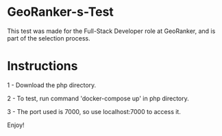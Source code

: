 # GeoRanker-s-Test
This test was made for the Full-Stack Developer role at GeoRanker, and is part of the selection process.

# Instructions

1 - Download the php directory.

2 - To test, run command 'docker-compose up' in php directory.

3 - The port used is 7000, so use localhost:7000 to access it.

Enjoy!
